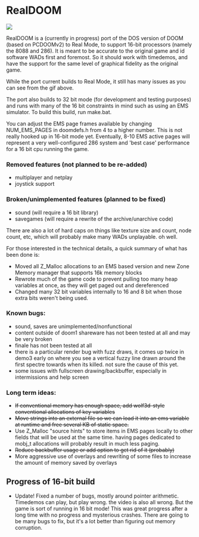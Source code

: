 # RealDOOM

![](https://github.com/sqpat/RealDOOM/blob/master/superalpha.gif)

RealDOOM is a (currently in progress) port of the DOS version of DOOM (based on PCDOOMv2) to Real Mode, to support 16-bit processors (namely the 8088 and 286). It is meant to be accurate to the original game and id software WADs first and foremost. So it should work with timedemos, and have the support for the same level of graphical fidelity as the original game.

While the port current builds to Real Mode, it still has many issues as you can see from the gif above.

The port also builds to 32 bit mode (for development and testing purposes) and runs with many of the 16 bit constraints in mind such as using an EMS simulator. To build this build, run make.bat.

You can adjust the EMS page frames available by changing NUM_EMS_PAGES in doomdefs.h from 4 to a higher number. This is not really hooked up in 16-bit mode yet. Eventually, 8-10 EMS active pages will represent a very well-configured 286 system and 'best case' performance for a 16 bit cpu running the game.



### Removed features (not planned to be re-added)
 - multiplayer and netplay
 - joystick support
 

###  Broken/unimplemented features (planned to be fixed)
 - sound (will require a 16 bit library)
 - savegames (will require a rewrite of the archive/unarchive code)
 

There are also a lot of hard caps on things like texture size and count, node count, etc, which will probably make many WADs unplayable. oh well.

For those interested in the technical details, a quick summary of what has been done is:
 - Moved all Z_Malloc allocations to an EMS based version and new Zone Memory manager that supports 16k memory blocks
 - Rewrote much of the game code to prevent pulling too many heap variables at once, as they will get paged out and dereferenced
 - Changed many 32 bit variables internally to 16 and 8 bit when those extra bits weren't being used.


### Known bugs:
 - sound, saves are unimplemented/nonfunctional
 - content outside of doom1 shareware has not been tested at all and may be very broken
 - finale has not been tested at all
 - there is a particular render bug with fuzz draws, it comes up twice in demo3 early on where you see a vertical fuzzy line drawn around the first spectre towards when its killed. not sure the cause of this yet.
 - some issues with fullscreen drawing/backbuffer, especially in intermissions and help screen
 

### Long term ideas:
 - <strike> If conventional memory has enough space, add wolf3d-style conventional allocations of key variables </strike>
 - <strike> Move strings into an external file so we can load it into an ems variable at runtime and free several KB of static space. </strike>
 - Use Z_Malloc "source hints" to store items in EMS pages locally to other fields that will be used at the same time. having pages dedicated to mobj_t allocations will probably result in much less paging.
 - <strike> Reduce backbuffer usage or add option to get rid of it (probably) </strike>
 - More aggressive use of overlays and rewriting of some files to increase the amount of memory saved by overlays



## Progress of 16-bit build
 - Update! Fixed a number of bugs, mostly around pointer arithmetic. Timedemos can play, but play wrong. the video is also all wrong. But the game is sort of running in 16 bit mode! This was great progress after a long time with no progress and mysterious crashes. There are going to be many bugs to fix, but it's a lot better than figuring out memory corruption.

